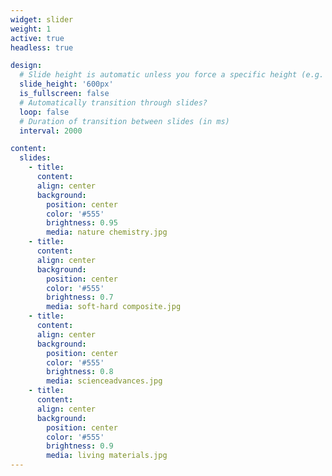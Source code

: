 ```yaml
---
widget: slider
weight: 1
active: true
headless: true

design:
  # Slide height is automatic unless you force a specific height (e.g. '400px')
  slide_height: '600px'
  is_fullscreen: false
  # Automatically transition through slides?
  loop: false
  # Duration of transition between slides (in ms)
  interval: 2000

content:
  slides:
    - title: 
      content: 
      align: center
      background:
        position: center
        color: '#555'
        brightness: 0.95
        media: nature chemistry.jpg     
    - title: 
      content: 
      align: center
      background:
        position: center
        color: '#555'
        brightness: 0.7
        media: soft-hard composite.jpg        
    - title: 
      content: 
      align: center
      background:
        position: center
        color: '#555'
        brightness: 0.8
        media: scienceadvances.jpg        
    - title: 
      content: 
      align: center
      background:
        position: center
        color: '#555'
        brightness: 0.9
        media: living materials.jpg
---
```

